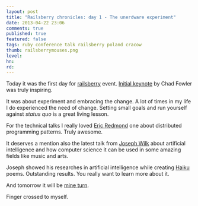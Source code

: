 ```yaml
---
layout: post
title: "Railsberry chronicles: day 1 - The unerdware experiment"
date: 2013-04-22 23:06
comments: true
published: true
featured: false
tags: ruby conference talk railsberry poland cracow 
thumb: railsberrymouses.png
level:
hn: 
rd: 
---
```


Today it was the first day for [railsberry](http://railsberry.com) event.
[Initial keynote](http://www.railsberry.com/speakers#chad) by Chad Fowler was
truly inspiring.

It was about experiment and embracing the change. A lot of times in my life I
do experienced the need of change.
Setting small goals and run yourself against _status quo_ is a great living
lesson.

<!-- more -->

For the technical talks I really loved 
[Eric Redmond](http://www.railsberry.com/speakers#eric) one about distributed
programming patterns. Truly awesome.

It deserves a mention also the latest talk from 
[Joseph Wilk](http://www.railsberry.com/speakers#joseph) about artificial intelligence
and how computer science it can be used in some amazing fields like music and
arts.

Joseph showed his researches in artificial intelligence while creating
[Haiku](http://en.wikipedia.org/wiki/Haiku) poems. Outstanding results. You
really want to learn more about it.

And tomorrow it will be [mine turn](http://www.railsberry.com/speakers#paolo).

Finger crossed to myself.

